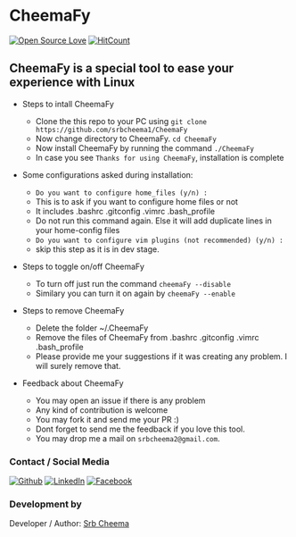 # CheemaFy

[![Open Source Love](https://badges.frapsoft.com/os/v1/open-source.png?v=103)](https://github.com/srbcheema1/CheemaFy)
[![HitCount](http://hits.dwyl.io/srbcheema1/CheemaFy.svg)](http://hits.dwyl.io/srbcheema1/CoolKit)

## CheemaFy is a special tool to ease your experience with Linux


 * Steps to intall CheemaFy

   * Clone the this repo to your PC using `git clone https://github.com/srbcheema1/CheemaFy`
   * Now change directory to CheemaFy. `cd CheemaFy`
   * Now install CheemaFy by running the command `./CheemaFy`
   * In case you see `Thanks for using CheemaFy`, installation is complete


 * Some configurations asked during installation:

   * `Do you want to configure home_files (y/n) : `
   * This is to ask if you want to configure home files or not
   * It includes .bashrc .gitconfig .vimrc .bash_profile
   * Do not run this command again. Else it will add duplicate lines in your home-config files
   * `Do you want to configure vim plugins (not recommended) (y/n) : `
   * skip this step as it is in dev stage.


 * Steps to toggle on/off CheemaFy

   * To turn off just run the command `cheemaFy --disable`
   * Similary you can turn it on again by `cheemaFy --enable`


 * Steps to remove CheemaFy

   * Delete the folder ~/.CheemaFy
   * Remove the files of CheemaFy from .bashrc .gitconfig .vimrc .bash_profile
   * Please provide me your suggestions if it was creating any problem. I will surely remove that.


 * Feedback about CheemaFy

   * You may open an issue if there is any problem
   * Any kind of contribution is welcome
   * You may fork it and send me your PR :)
   * Dont forget to send me the feedback if you love this tool.
   * You may drop me a mail on `srbcheema2@gmail.com`.


### Contact / Social Media

[![Github](https://raw.githubusercontent.com/srbcheema1/CheemaFy/master/myPlugins/extra_things/png_images/social/github.png)](https://github.com/srbcheema1/)
[![LinkedIn](https://raw.githubusercontent.com/srbcheema1/CheemaFy/master/myPlugins/extra_things/png_images/social/linkedin-48x48.png)](https://www.linkedin.com/in/srbcheema1/)
[![Facebook](https://raw.githubusercontent.com/srbcheema1/CheemaFy/master/myPlugins/extra_things/png_images/social/fb.png)](https://www.facebook.com/srbcheema/)


### Development by

Developer / Author: [Srb Cheema](https://github.com/srbcheema1/)
